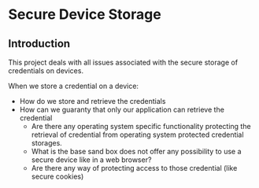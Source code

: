 # Secure Device Storage

## Introduction

This project deals with all issues associated with the secure storage of credentials on devices.

When we store a credential on a device:
* How do we store and retrieve the credentials
* How can we guaranty that only our application can retrieve the credential
  * Are there any operating system specific functionality protecting the retrieval of credential from operating system protected credential storages.
  * What is the base sand box does not offer any possibility to use a secure device  like in a web browser?
  * Are there any way of protecting access to those credential (like secure cookies)

